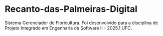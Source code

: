 # Recanto-das-Palmeiras-Digital
Sistema Gerenciador de Floricultura. Foi desenvolvido para a disciplina de Projeto Integrado em Engenharia de Software II - 2025.1 UFC. 

